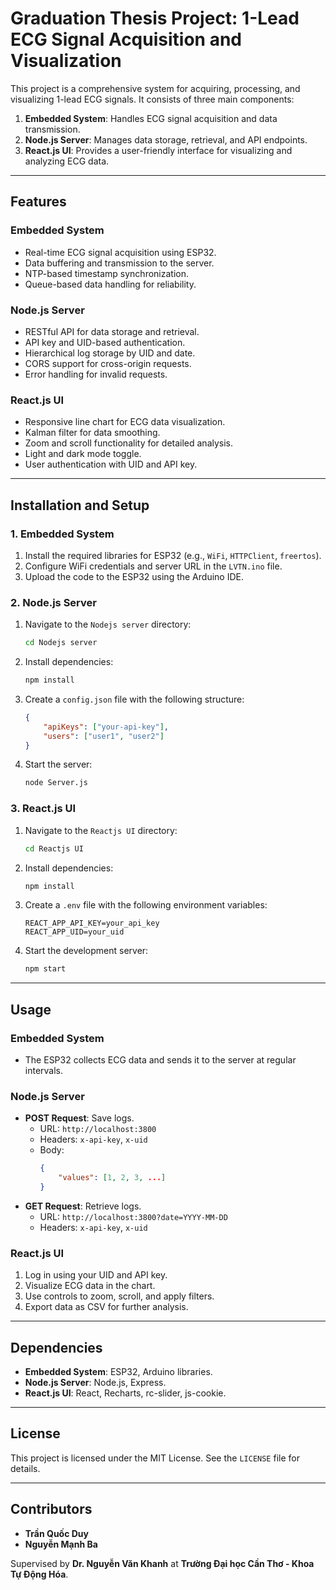 # Graduation Thesis Project: 1-Lead ECG Signal Acquisition and Visualization

This project is a comprehensive system for acquiring, processing, and visualizing 1-lead ECG signals. It consists of three main components:

1. **Embedded System**: Handles ECG signal acquisition and data transmission.
2. **Node.js Server**: Manages data storage, retrieval, and API endpoints.
3. **React.js UI**: Provides a user-friendly interface for visualizing and analyzing ECG data.

---

## Features

### Embedded System
- Real-time ECG signal acquisition using ESP32.
- Data buffering and transmission to the server.
- NTP-based timestamp synchronization.
- Queue-based data handling for reliability.

### Node.js Server
- RESTful API for data storage and retrieval.
- API key and UID-based authentication.
- Hierarchical log storage by UID and date.
- CORS support for cross-origin requests.
- Error handling for invalid requests.

### React.js UI
- Responsive line chart for ECG data visualization.
- Kalman filter for data smoothing.
- Zoom and scroll functionality for detailed analysis.
- Light and dark mode toggle.
- User authentication with UID and API key.

---

## Installation and Setup

### 1. Embedded System
1. Install the required libraries for ESP32 (e.g., `WiFi`, `HTTPClient`, `freertos`).
2. Configure WiFi credentials and server URL in the `LVTN.ino` file.
3. Upload the code to the ESP32 using the Arduino IDE.

### 2. Node.js Server
1. Navigate to the `Nodejs server` directory:
   ```bash
   cd Nodejs server
   ```
2. Install dependencies:
   ```bash
   npm install
   ```
3. Create a `config.json` file with the following structure:
   ```json
   {
       "apiKeys": ["your-api-key"],
       "users": ["user1", "user2"]
   }
   ```
4. Start the server:
   ```bash
   node Server.js
   ```

### 3. React.js UI
1. Navigate to the `Reactjs UI` directory:
   ```bash
   cd Reactjs UI
   ```
2. Install dependencies:
   ```bash
   npm install
   ```
3. Create a `.env` file with the following environment variables:
   ```
   REACT_APP_API_KEY=your_api_key
   REACT_APP_UID=your_uid
   ```
4. Start the development server:
   ```bash
   npm start
   ```

---

## Usage

### Embedded System
- The ESP32 collects ECG data and sends it to the server at regular intervals.

### Node.js Server
- **POST Request**: Save logs.
  - URL: `http://localhost:3800`
  - Headers: `x-api-key`, `x-uid`
  - Body:
    ```json
    {
        "values": [1, 2, 3, ...]
    }
    ```
- **GET Request**: Retrieve logs.
  - URL: `http://localhost:3800?date=YYYY-MM-DD`
  - Headers: `x-api-key`, `x-uid`

### React.js UI
1. Log in using your UID and API key.
2. Visualize ECG data in the chart.
3. Use controls to zoom, scroll, and apply filters.
4. Export data as CSV for further analysis.

---

## Dependencies

- **Embedded System**: ESP32, Arduino libraries.
- **Node.js Server**: Node.js, Express.
- **React.js UI**: React, Recharts, rc-slider, js-cookie.

---

## License

This project is licensed under the MIT License. See the `LICENSE` file for details.

---

## Contributors

- **Trần Quốc Duy**
- **Nguyễn Mạnh Ba**

Supervised by **Dr. Nguyễn Văn Khanh** at **Trường Đại học Cần Thơ - Khoa Tự Động Hóa**.